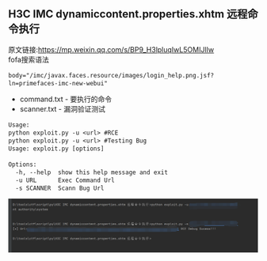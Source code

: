 ## H3C IMC dynamiccontent.properties.xhtm 远程命令执行 ##
原文链接:https://mp.weixin.qq.com/s/BP9_H3lpluqIwL5OMIJlIw  
fofa搜索语法
```text
body="/imc/javax.faces.resource/images/login_help.png.jsf?ln=primefaces-imc-new-webui"
```

* command.txt - 要执行的命令
* scanner.txt - 漏洞验证测试

```text
Usage:
python exploit.py -u <url> #RCE
python exploit.py -u <url> #Testing Bug
Usage: exploit.py [options]

Options:
  -h, --help  show this help message and exit
  -u URL      Exec Command Url
  -s SCANNER  Scann Bug Url
```
![](1.png)

